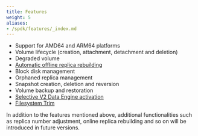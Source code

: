 ```yaml
---
title: Features
weight: 5
aliases:
- /spdk/features/_index.md
---
```


- Support for AMD64 and ARM64 platforms
- Volume lifecycle (creation, attachment, detachment and deletion)
- Degraded volume
- [Automatic offline replica rebuilding](./automatic-offline-replica-rebuilding)
- Block disk management
- Orphaned replica management
- Snapshot creation, deletion and reversion
- Volume backup and restoration
- [Selective V2 Data Engine activation](./selective-v2-data-engine-activation)
- [Filesystem Trim](../../nodes-and-volumes/volumes/trim-filesystem)


In addition to the features mentioned above, additional functionalities such as replica number adjustment, online replica rebuilding and so on will be introduced in future versions.

